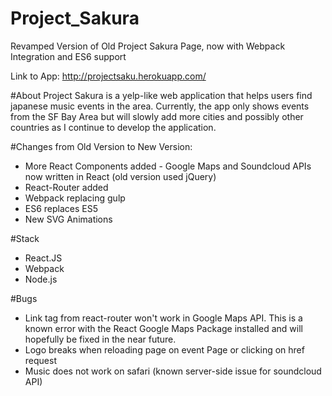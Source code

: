 # Project_Sakura
Revamped Version of Old Project Sakura Page, now with Webpack Integration and ES6 support

Link to App: http://projectsaku.herokuapp.com/

#About
Project Sakura is a yelp-like web application that helps users find japanese music events in the area. Currently, the app only shows events from the SF Bay Area but will slowly add more cities and possibly other countries as I continue to develop the application.

#Changes from Old Version to New Version:
- More React Components added - Google Maps and Soundcloud APIs now written in React (old version used jQuery)
- React-Router added
- Webpack replacing gulp
- ES6 replaces ES5
- New SVG Animations

#Stack
- React.JS
- Webpack
- Node.js

#Bugs
- Link tag from react-router won't work in Google Maps API. This is a known error with the React Google Maps Package installed and will hopefully be fixed in the near future.
- Logo breaks when reloading page on event Page or clicking on href request
- Music does not work on safari (known server-side issue for soundcloud API)
